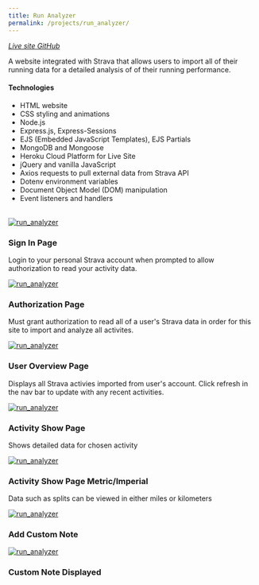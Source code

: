 ```yaml
---
title: Run Analyzer
permalink: /projects/run_analyzer/
---
```


<a href="https://runanalyzer.herokuapp.com/" target="_blank">
<i class="fa fa-external-link" aria-hidden="true">  Live site</i>
</a>

<a href="https://github.com/spk2dc/RunAnalyzer#run-analyzer-read-me" target="_blank">
<i class="fa fa-github" aria-hidden="true">  GitHub</i>
</a>

<p class="lead">
A website integrated with Strava that allows users to import all of their running data for a detailed analysis of of their running performance.
</p>

#### Technologies

- HTML website
- CSS styling and animations
- Node.js
- Express.js, Express-Sessions
- EJS (Embedded JavaScript Templates), EJS Partials
- MongoDB and Mongoose
- Heroku Cloud Platform for Live Site
- jQuery and vanilla JavaScript
- Axios requests to pull external data from Strava API
- Dotenv environment variables
- Document Object Model (DOM) manipulation
- Event listeners and handlers

<br />

<div class="row">

  <div class="col-lg-12">
    <div class="thumbnail">
      <div class="image">
        <a href="{{site.baseurl}}/assets/img/projects/run_analyzer/RunAnalyzer (1).png"><img src="{{site.baseurl}}/assets/img/projects/run_analyzer/RunAnalyzer (1).png" class="img-responsive" alt="run_analyzer"></a>
      </div>
      <div class="caption">
        <h3>Sign In Page</h3>
        <p>Login to your personal Strava account when prompted to allow authorization to read your activity data.</p>
      </div>
    </div>
  </div>

<div class="col-lg-12">
    <div class="thumbnail">
      <div class="image">
        <a href="{{site.baseurl}}/assets/img/projects/run_analyzer/RunAnalyzer (2).png"><img src="{{site.baseurl}}/assets/img/projects/run_analyzer/RunAnalyzer (2).png" class="img-responsive" alt="run_analyzer"></a>
      </div>
      <div class="caption">
        <h3>Authorization Page</h3>
        <p>Must grant authorization to read all of a user's Strava data in order for this site to import and analyze all activites.</p>
      </div>
    </div>
  </div>

<div class="col-lg-12">
    <div class="thumbnail">
      <div class="image">
        <a href="{{site.baseurl}}/assets/img/projects/run_analyzer/RunAnalyzer (4).png"><img src="{{site.baseurl}}/assets/img/projects/run_analyzer/RunAnalyzer (4).png" class="img-responsive" alt="run_analyzer"></a>
      </div>
      <div class="caption">
        <h3>User Overview Page</h3>
        <p>Displays all Strava activies imported from user's account. Click refresh in the nav bar to update with any recent activities.</p>
      </div>
    </div>
  </div>

<div class="col-lg-12">
    <div class="thumbnail">
      <div class="image">
        <a href="{{site.baseurl}}/assets/img/projects/run_analyzer/RunAnalyzer (6).png"><img src="{{site.baseurl}}/assets/img/projects/run_analyzer/RunAnalyzer (6).png" class="img-responsive" alt="run_analyzer"></a>
      </div>
      <div class="caption">
        <h3>Activity Show Page</h3>
        <p>Shows detailed data for chosen activity</p>
      </div>
    </div>
  </div>

<div class="col-lg-12">
    <div class="thumbnail">
      <div class="image">
        <a href="{{site.baseurl}}/assets/img/projects/run_analyzer/RunAnalyzer (7).png"><img src="{{site.baseurl}}/assets/img/projects/run_analyzer/RunAnalyzer (7).png" class="img-responsive" alt="run_analyzer"></a>
      </div>
      <div class="caption">
        <h3>Activity Show Page Metric/Imperial</h3>
        <p>Data such as splits can be viewed in either miles or kilometers</p>
      </div>
    </div>
  </div>

<div class="col-lg-12">
    <div class="thumbnail">
      <div class="image">
        <a href="{{site.baseurl}}/assets/img/projects/run_analyzer/RunAnalyzer (9).png"><img src="{{site.baseurl}}/assets/img/projects/run_analyzer/RunAnalyzer (9).png" class="img-responsive" alt="run_analyzer"></a>
      </div>
      <div class="caption">
        <h3>Add Custom Note</h3>
      </div>
    </div>
  </div>

<div class="col-lg-12">
    <div class="thumbnail">
      <div class="image">
        <a href="{{site.baseurl}}/assets/img/projects/run_analyzer/RunAnalyzer (10).png"><img src="{{site.baseurl}}/assets/img/projects/run_analyzer/RunAnalyzer (10).png" class="img-responsive" alt="run_analyzer"></a>
      </div>
      <div class="caption">
        <h3>Custom Note Displayed</h3>
      </div>
    </div>
  </div>

</div>
